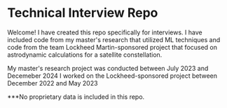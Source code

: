 Technical Interview Repo
=======================

Welcome! I have created this repo specifically for interviews. I have included code from my master's research that utilized ML techniques and code from the team Lockheed Martin-sponsored project that focused on astrodynamic calculations for a satellite constellation. 

My master's research project was conducted between July 2023 and Decemeber 2024
I worked on the Lockheed-sponsored project between December 2022 and May 2023

***No proprietary data is included in this repo.
